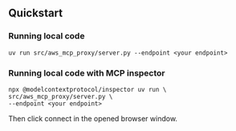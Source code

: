 ## Quickstart
### Running local code
```
uv run src/aws_mcp_proxy/server.py --endpoint <your endpoint>
```

### Running local code with MCP inspector
```
npx @modelcontextprotocol/inspector uv run \
src/aws_mcp_proxy/server.py \
--endpoint <your endpoint>
```
Then click connect in the opened browser window.